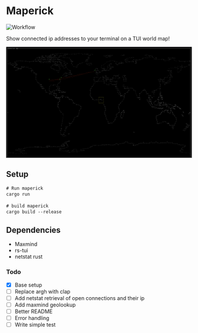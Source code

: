 # Maperick
![Workflow](https://github.com/schlunsen/maperick/actions/workflows/ci-tests.yml/badge.svg)

Show connected ip addresses to your terminal on a TUI world map! 

![](screenshot.png)



## Setup

```
# Run maperick
cargo run 

# build maperick
cargo build --release
```


Dependencies
------------
* Maxmind
* rs-tui
* netstat rust



### Todo

- [x] Base setup
- [ ] Replace argh with clap
- [ ] Add netstat retrieval of open connections and their ip
- [ ] Add maxmind geolookup
- [ ] Better README
- [ ] Error handling
- [ ] Write simple test 
